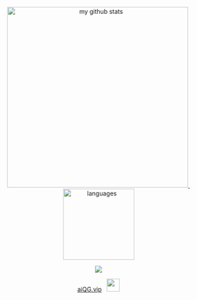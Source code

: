 


<!-- status codes -->
<a align="center" href="https://aiQG.vip">
    <p align="center">
    <img src="https://github-readme-stats.vercel.app/api?username=aiQG&show_icons=true&theme=merko&count_private=true" alt="my github stats" width="420"/>&nbsp;<img src="https://github-readme-stats.vercel.app/api/top-langs/?username=aiQG&layout=compact&theme=merko&langs_count=10" alt="languages" height="165">
    </p>
</a>


<!-- thropy -->
<a href="https://aiQG.vip">
    <p align="center">
        <img src="https://github-profile-trophy.vercel.app/?username=aiQG&column=6&theme=gruvbox"/>
    </p>
</a>


 
 <p align="center">
    <a align="center" href="https://aiQG.vip">aiQG.vip</a> &nbsp; <img src="https://media.giphy.com/media/WUlplcMpOCEmTGBtBW/giphy.gif" width="30">
 </p>
